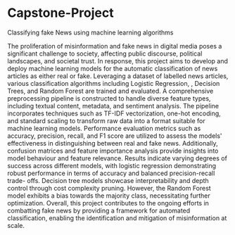 # Capstone-Project
Classifying fake News using machine learning algorithms

  The proliferation of misinformation and fake news in digital media poses a significant
challenge to society, affecting public discourse, political landscapes, and societal trust. In
response, this project aims to develop and deploy machine learning models for the automatic
classification of news articles as either real or fake. Leveraging a dataset of labelled news
articles, various classification algorithms including Logistic Regression, , Decision Trees, and
Random Forest are trained and evaluated.
  A comprehensive preprocessing pipeline is constructed to handle diverse feature types,
including textual content, metadata, and sentiment analysis. The pipeline incorporates
techniques such as TF-IDF vectorization, one-hot encoding, and standard scaling to transform
raw data into a format suitable for machine learning models.
Performance evaluation metrics such as accuracy, precision, recall, and F1 score are utilized
to assess the models' effectiveness in distinguishing between real and fake news. Additionally,
confusion matrices and feature importance analysis provide insights into model behaviour
and feature relevance.
  Results indicate varying degrees of success across different models, with logistic regression
demonstrating robust performance in terms of accuracy and balanced precision-recall trade-
offs. Decision tree models showcase interpretability and depth control through cost
complexity pruning. However, the Random Forest model exhibits a bias towards the majority
class, necessitating further optimization.
  Overall, this project contributes to the ongoing efforts in combatting fake news by providing
a framework for automated classification, enabling the identification and mitigation of
misinformation at scale.

